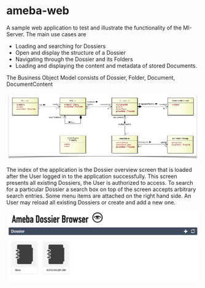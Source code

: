 # ameba-web

A sample web application to test and illustrate the functionality of the MI-Server. The main use cases are

- Loading and searching for Dossiers
- Open and display the structure of a Dossier
- Navigating through the Dossier and its Folders
- Loading and displaying the content and metadata of stored Documents.

The Business Object Model consists of Dossier, Folder, Document, DocumentContent

![RIM]

The index of the application is the Dossier overview screen that is loaded after the User logged in to the application successfully. This
screen presents all existing Dossiers, the User is authorized to access. To search for a particular Dossier a search box on top of the
screen accepts arbitrary search entries. Some menu items are attached on the right hand side. An User may reload all existing Dossiers or
create and add a new one.

![DossierOverview]

[RIM]: src/main/asciidoc/RIM.png
[DossierOverview]: src/main/asciidoc/DossierOverview.png